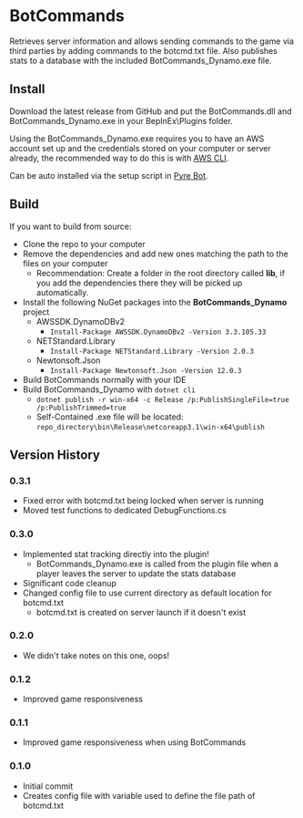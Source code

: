 # BotCommands
Retrieves server information and allows sending commands to the game via third parties by adding commands to the botcmd.txt file. Also publishes stats to a database with the included BotCommands_Dynamo.exe file.

## Install
Download the latest release from GitHub and put the BotCommands.dll and BotCommands_Dynamo.exe in your BepInEx\Plugins folder.

Using the BotCommands_Dynamo.exe requires you to have an AWS account set up and the credentials stored on your computer or server already, the recommended way to do this is with [AWS CLI](https://aws.amazon.com/cli/).

Can be auto installed via the setup script in [Pyre Bot](https://github.com/InfernalPlacebo/pyre-bot).

## Build
If you want to build from source:
- Clone the repo to your computer
- Remove the dependencies and add new ones matching the path to the files on your computer
    - Recommendation: Create a folder in the root directory called **lib**, if you add the dependencies there they will be picked up automatically.
- Install the following NuGet packages into the **BotCommands_Dynamo** project
    - AWSSDK.DynamoDBv2
        - `Install-Package AWSSDK.DynamoDBv2 -Version 3.3.105.33`
    - NETStandard.Library
        - `Install-Package NETStandard.Library -Version 2.0.3`
    - Newtonsoft.Json
        - `Install-Package Newtonsoft.Json -Version 12.0.3`
 - Build BotCommands normally with your IDE
 - Build BotCommands_Dynamo with `dotnet cli`
    - `dotnet publish -r win-x64 -c Release /p:PublishSingleFile=true /p:PublishTrimmed=true`
    - Self-Contained .exe file will be located: `repo_directory\bin\Release\netcoreapp3.1\win-x64\publish`

## Version History
### 0.3.1
- Fixed error with botcmd.txt being locked when server is running
- Moved test functions to dedicated DebugFunctions.cs
### 0.3.0
 - Implemented stat tracking directly into the plugin!
    - BotCommands_Dynamo.exe is called from the plugin file when a player leaves the server to update the stats database
 - Significant code cleanup
 - Changed config file to use current directory as default location for botcmd.txt
    - botcmd.txt is created on server launch if it doesn't exist
### 0.2.0
 - We didn't take notes on this one, oops!
### 0.1.2
- Improved game responsiveness
### 0.1.1
- Improved game responsiveness when using BotCommands
### 0.1.0
- Initial commit
- Creates config file with variable used to define the file path of botcmd.txt

